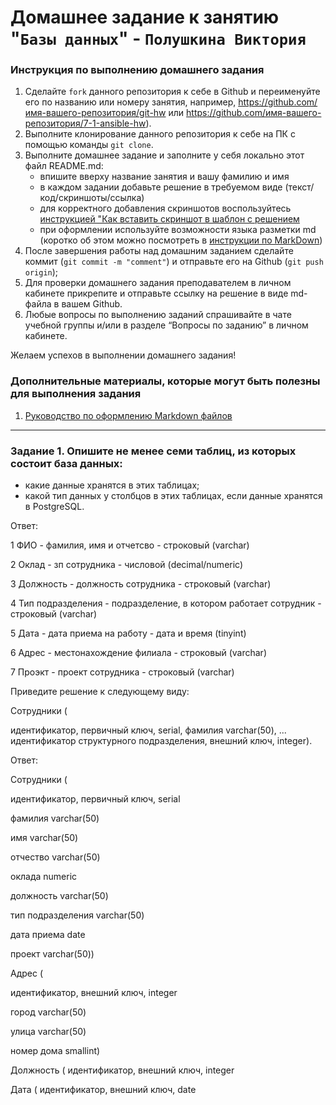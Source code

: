 # Домашнее задание к занятию "`Базы данных`" - `Полушкина Виктория`


### Инструкция по выполнению домашнего задания

   1. Сделайте `fork` данного репозитория к себе в Github и переименуйте его по названию или номеру занятия, например, https://github.com/имя-вашего-репозитория/git-hw или  https://github.com/имя-вашего-репозитория/7-1-ansible-hw).
   2. Выполните клонирование данного репозитория к себе на ПК с помощью команды `git clone`.
   3. Выполните домашнее задание и заполните у себя локально этот файл README.md:
      - впишите вверху название занятия и вашу фамилию и имя
      - в каждом задании добавьте решение в требуемом виде (текст/код/скриншоты/ссылка)
      - для корректного добавления скриншотов воспользуйтесь [инструкцией "Как вставить скриншот в шаблон с решением](https://github.com/netology-code/sys-pattern-homework/blob/main/screen-instruction.md)
      - при оформлении используйте возможности языка разметки md (коротко об этом можно посмотреть в [инструкции  по MarkDown](https://github.com/netology-code/sys-pattern-homework/blob/main/md-instruction.md))
   4. После завершения работы над домашним заданием сделайте коммит (`git commit -m "comment"`) и отправьте его на Github (`git push origin`);
   5. Для проверки домашнего задания преподавателем в личном кабинете прикрепите и отправьте ссылку на решение в виде md-файла в вашем Github.
   6. Любые вопросы по выполнению заданий спрашивайте в чате учебной группы и/или в разделе “Вопросы по заданию” в личном кабинете.
   
Желаем успехов в выполнении домашнего задания!
   
### Дополнительные материалы, которые могут быть полезны для выполнения задания

1. [Руководство по оформлению Markdown файлов](https://gist.github.com/Jekins/2bf2d0638163f1294637#Code)

---

### Задание 1. Опишите не менее семи таблиц, из которых состоит база данных:
- какие данные хранятся в этих таблицах;
- какой тип данных у столбцов в этих таблицах, если данные хранятся в PostgreSQL.

Ответ:

1 ФИО - фамилия, имя и отчетсво - строковый (varchar)

2 Оклад - зп сотрудника - числовой (decimal/numeric)

3 Должность - должность сотрудника - строковый (varchar)

4 Тип подразделения - подразделение, в котором работает сотрудник - строковый (varchar)

5 Дата - дата приема на работу - дата и время (tinyint)

6 Адрес - местонахождение филиала - строковый (varchar)

7 Проэкт - проект сотрудника - строковый (varchar)



Приведите решение к следующему виду:

Сотрудники (

идентификатор, первичный ключ, serial,
фамилия varchar(50),
...
идентификатор структурного подразделения, внешний ключ, integer).


Ответ:

Сотрудники (

идентификатор, первичный ключ, serial

фамилия varchar(50)

имя varchar(50)

отчество varchar(50)

оклада numeric

должность varchar(50)

тип подразделения varchar(50)

дата приема date

проект varchar(50))




Адрес (

идентификатор, внешний ключ, integer

город varchar(50)

улица varchar(50)

номер дома smallint)





Должность (
идентификатор, внешний ключ, integer




Дата (
идентификатор, внешний ключ, date


